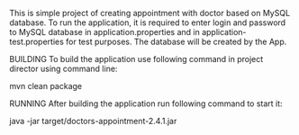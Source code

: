 This is simple project of creating appointment with doctor based on MySQL database. To run the application, it is required to enter 
login and password to MySQL database in application.properties and in application-test.properties for test purposes.
The database will be created by the App.

BUILDING
To build the application use following command in project director using command line:

mvn clean package

RUNNING
After building the application run following command to start it:

java -jar target/doctors-appointment-2.4.1.jar